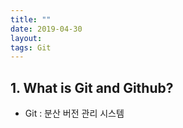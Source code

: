```yaml
---
title: ""
date: 2019-04-30
layout:
tags: Git
---
```


## 1. What is Git and Github?
- Git : 분산 버전 관리 시스템
